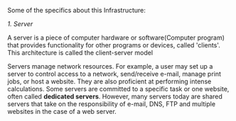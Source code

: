Some of the specifics about this Infrastructure:

*1. Server*

A server is a piece of computer hardware or software(Computer program) that provides functionality for other programs or devices, called 'clients'.
This architecture is called the client-server model

Servers manage network resources. For example, a user may set up a server to control access to a network, send/receive e-mail, manage print jobs, or host a website.
They are also proficient at performing intense calculations.
Some servers are committed to a specific task or one website, often called **dedicated servers**. However, many servers today are shared servers that take on the responsibility of e-mail, DNS, FTP and multiple websites in the case of a web server.
